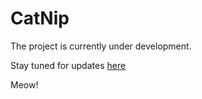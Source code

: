 # CatNip
The project is currently under development.

Stay tuned for updates [here](http://catnip.fun/)

Meow!
